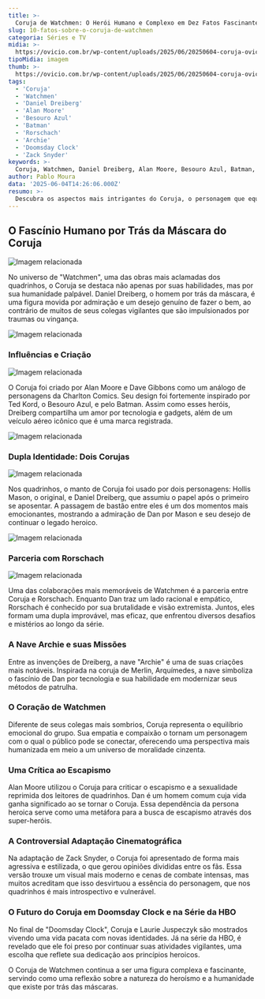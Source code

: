```yaml
---
title: >-
  Coruja de Watchmen: O Herói Humano e Complexo em Dez Fatos Fascinantes
slug: 10-fatos-sobre-o-coruja-de-watchmen
categoria: Séries e TV
midia: >-
  https://ovicio.com.br/wp-content/uploads/2025/06/20250604-coruja-ovicio.jpg
tipoMidia: imagem
thumb: >-
  https://ovicio.com.br/wp-content/uploads/2025/06/20250604-coruja-ovicio.jpg
tags:
  - 'Coruja'
  - 'Watchmen'
  - 'Daniel Dreiberg'
  - 'Alan Moore'
  - 'Besouro Azul'
  - 'Batman'
  - 'Rorschach'
  - 'Archie'
  - 'Doomsday Clock'
  - 'Zack Snyder'
keywords: >-
  Coruja, Watchmen, Daniel Dreiberg, Alan Moore, Besouro Azul, Batman, Rorschach, Archie, Doomsday Clock, Zack Snyder
author: Pablo Moura
data: '2025-06-04T14:26:06.000Z'
resumo: >-
  Descubra os aspectos mais intrigantes do Coruja, o personagem que equilibra o universo sombrio de Watchmen com humanidade e nostalgia heroica. Conheça suas inspirações, parcerias e o papel crucial que desempenha na narrativa.
---
```


## O Fascínio Humano por Trás da Máscara do Coruja

![Imagem relacionada](https://i0.wp.com/ovicio.com.br/wp-content/uploads/2025/06/20250604-coruja-besouro-azul.jpg?resize=730%2C484&ssl=1)

No universo de "Watchmen", uma das obras mais aclamadas dos quadrinhos, o Coruja se destaca não apenas por suas habilidades, mas por sua humanidade palpável. Daniel Dreiberg, o homem por trás da máscara, é uma figura movida por admiração e um desejo genuíno de fazer o bem, ao contrário de muitos de seus colegas vigilantes que são impulsionados por traumas ou vingança.

![Imagem relacionada](https://i0.wp.com/ovicio.com.br/wp-content/uploads/2025/06/20250604-corujas.jpg?resize=730%2C569&ssl=1)

### Influências e Criação

![Imagem relacionada](https://i0.wp.com/ovicio.com.br/wp-content/uploads/2025/06/20250604-coruja-e-rorschach.jpg?resize=730%2C434&ssl=1)

O Coruja foi criado por Alan Moore e Dave Gibbons como um análogo de personagens da Charlton Comics. Seu design foi fortemente inspirado por Ted Kord, o Besouro Azul, e pelo Batman. Assim como esses heróis, Dreiberg compartilha um amor por tecnologia e gadgets, além de um veículo aéreo icônico que é uma marca registrada.

![Imagem relacionada](https://i0.wp.com/ovicio.com.br/wp-content/uploads/2025/06/20250604-coruja-archie.jpg?resize=730%2C481&ssl=1)

### Dupla Identidade: Dois Corujas

![Imagem relacionada](https://i0.wp.com/ovicio.com.br/wp-content/uploads/2025/06/20250604-coruja-espectral.jpg?resize=730%2C448&ssl=1)

Nos quadrinhos, o manto de Coruja foi usado por dois personagens: Hollis Mason, o original, e Daniel Dreiberg, que assumiu o papel após o primeiro se aposentar. A passagem de bastão entre eles é um dos momentos mais emocionantes, mostrando a admiração de Dan por Mason e seu desejo de continuar o legado heroico.

![Imagem relacionada](https://i0.wp.com/ovicio.com.br/wp-content/uploads/2025/06/20250604-coruja-doomsday-clock.jpg?resize=730%2C363&ssl=1)

### Parceria com Rorschach

![Imagem relacionada](https://i0.wp.com/ovicio.com.br/wp-content/uploads/2025/06/20250604-coruja-snyder.jpg?resize=730%2C438&ssl=1)

Uma das colaborações mais memoráveis de Watchmen é a parceria entre Coruja e Rorschach. Enquanto Dan traz um lado racional e empático, Rorschach é conhecido por sua brutalidade e visão extremista. Juntos, eles formam uma dupla improvável, mas eficaz, que enfrentou diversos desafios e mistérios ao longo da série.

### A Nave Archie e suas Missões

Entre as invenções de Dreiberg, a nave "Archie" é uma de suas criações mais notáveis. Inspirada na coruja de Merlin, Arquímedes, a nave simboliza o fascínio de Dan por tecnologia e sua habilidade em modernizar seus métodos de patrulha.

### O Coração de Watchmen

Diferente de seus colegas mais sombrios, Coruja representa o equilíbrio emocional do grupo. Sua empatia e compaixão o tornam um personagem com o qual o público pode se conectar, oferecendo uma perspectiva mais humanizada em meio a um universo de moralidade cinzenta.

### Uma Crítica ao Escapismo

Alan Moore utilizou o Coruja para criticar o escapismo e a sexualidade reprimida dos leitores de quadrinhos. Dan é um homem comum cuja vida ganha significado ao se tornar o Coruja. Essa dependência da persona heroica serve como uma metáfora para a busca de escapismo através dos super-heróis.

### A Controversial Adaptação Cinematográfica

Na adaptação de Zack Snyder, o Coruja foi apresentado de forma mais agressiva e estilizada, o que gerou opiniões divididas entre os fãs. Essa versão trouxe um visual mais moderno e cenas de combate intensas, mas muitos acreditam que isso desvirtuou a essência do personagem, que nos quadrinhos é mais introspectivo e vulnerável.

### O Futuro do Coruja em Doomsday Clock e na Série da HBO

No final de "Doomsday Clock", Coruja e Laurie Juspeczyk são mostrados vivendo uma vida pacata com novas identidades. Já na série da HBO, é revelado que ele foi preso por continuar suas atividades vigilantes, uma escolha que reflete sua dedicação aos princípios heroicos.

O Coruja de Watchmen continua a ser uma figura complexa e fascinante, servindo como uma reflexão sobre a natureza do heroísmo e a humanidade que existe por trás das máscaras.
